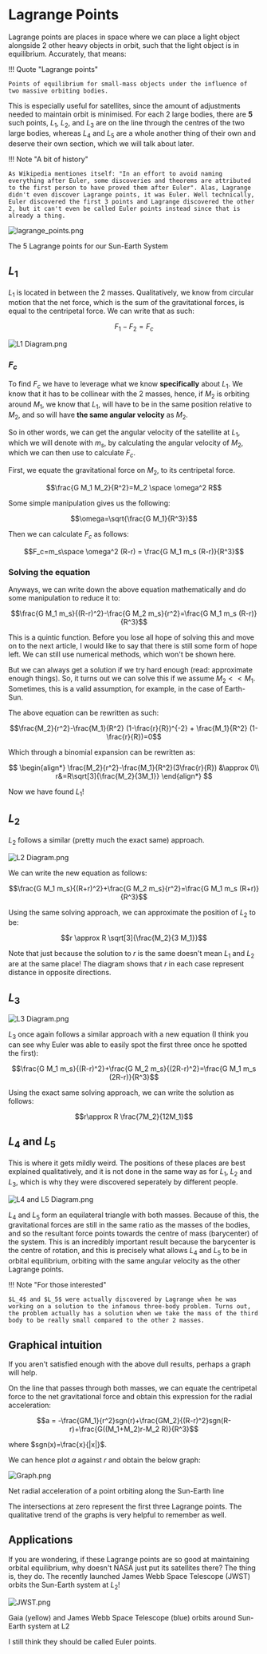 # Lagrange Points

Lagrange points are places in space where we can place a light object alongside 2 other heavy objects in orbit, such that the light object is in equilibrium. Accurately, that means:

!!! Quote "Lagrange points"

    Points of equilibrium for small-mass objects under the influence of two massive orbiting bodies.

This is especially useful for satellites, since the amount of adjustments needed to maintain orbit is minimised. For each 2 large bodies, there are **5** such points, $L_1$, $L_2$, and $L_3$ are on the line through the centres of the two large bodies, whereas $L_4$ and $L_5$ are a whole another thing of their own and deserve their own section, which we will talk about later.

!!! Note "A bit of history"

    As Wikipedia mentiones itself: "In an effort to avoid naming everything after Euler, some discoveries and theorems are attributed to the first person to have proved them after Euler". Alas, Lagrange didn't even discover Lagrange points, it was Euler. Well technically, Euler discovered the first 3 points and Lagrange discovered the other 2, but it can't even be called Euler points instead since that is already a thing.

![lagrange_points.png](../img/lagrange_points.png)

<figcaption>The 5 Lagrange points for our Sun-Earth System</figcaption>

## $L_1$

$L_1$ is located in between the 2 masses. Qualitatively, we know from circular motion that the net force, which is the sum of the gravitational forces, is equal to the centripetal force. We can write that as such:

$$F_1-F_2=F_c$$

![L1 Diagram.png](../img/L1_diagram.png)

### $F_c$

To find $F_c$ we have to leverage what we know **specifically** about $L_1$. We know that it has to be collinear with the 2 masses, hence, if $M_2$ is orbiting around $M_1$, we know that $L_1$, will have to be in the same position relative to $M_2$, and so will have **the same angular velocity** as $M_2$.

So in other words, we can get the angular velocity of the satellite at $L_1$, which we will denote with $m_s$, by calculating the angular velocity of $M_2$, which we can then use to calculate $F_c$.

First, we equate the gravitational force on $M_2$, to its centripetal force.

$$\frac{G M_1 M_2}{R^2}=M_2 \space \omega^2 R$$

Some simple manipulation gives us the following:

$$\omega=\sqrt{\frac{G M_1}{R^3}}$$

Then we can calculate $F_c$ as follows:

$$F_c=m_s\space \omega^2 (R-r) = \frac{G M_1 m_s (R-r)}{R^3}$$

### Solving the equation

Anyways, we can write down the above equation mathematically and do some manipulation to reduce it to:

$$\frac{G M_1 m_s}{(R-r)^2}-\frac{G M_2 m_s}{r^2}=\frac{G M_1 m_s (R-r)}{R^3}$$

This is a quintic function. Before you lose all hope of solving this and move on to the next article, I would like to say that there is still some form of hope left. We can still use numerical methods, which won't be shown here.

But we can always get a solution if we try hard enough (read: approximate enough things). So, it turns out we can solve this if we assume $M_2<<M_1$. Sometimes, this is a valid assumption, for example, in the case of Earth-Sun.

The above equation can be rewritten as such:

$$\frac{M_2}{r^2}-\frac{M_1}{R^2} (1-\frac{r}{R})^{-2} + \frac{M_1}{R^2} (1-\frac{r}{R})=0$$

Which through a binomial expansion can be rewritten as:

$$
\begin{align*}
\frac{M_2}{r^2}-\frac{M_1}{R^2}(3\frac{r}{R}) &\approx 0\\
r&=R\sqrt[3]{\frac{M_2}{3M_1}}
\end{align*}
$$

Now we have found $L_1$!

## $L_2$

$L_2$ follows a similar (pretty much the exact same) approach.

![L2 Diagram.png](../img/L2_diagram.png)

We can write the new equation as follows:

$$\frac{G M_1 m_s}{(R+r)^2}+\frac{G M_2 m_s}{r^2}=\frac{G M_1 m_s (R+r)}{R^3}$$

Using the same solving approach, we can approximate the position of $L_2$ to be:

$$r \approx R \sqrt[3]{\frac{M_2}{3 M_1}}$$

Note that just because the solution to $r$ is the same doesn't mean $L_1$ and $L_2$ are at the same place! The diagram shows that $r$ in each case represent distance in opposite directions.

## $L_3$

![L3 Diagram.png](../img/L3_diagram.png)

$L_3$ once again follows a similar approach with a new equation (I think you can see why Euler was able to easily spot the first three once he spotted the first):

$$\frac{G M_1 m_s}{(R-r)^2}+\frac{G M_2 m_s}{(2R-r)^2}=\frac{G M_1 m_s (2R-r)}{R^3}$$

Using the exact same solving approach, we can write the solution as follows:

$$r\approx R \frac{7M_2}{12M_1}$$

## $L_4$ and $L_5$

This is where it gets mildly weird. The positions of these places are best explained qualitatively, and it is not done in the same way as for $L_1$, $L_2$ and $L_3$, which is why they were discovered seperately by different people.

![L4 and L5 Diagram.png](../img/L45_diagram.png)

$L_4$ and $L_5$ form an equilateral triangle with both masses. Because of this, the gravitational forces are still in the same ratio as the masses of the bodies, and so the resultant force points towards the centre of mass (barycenter) of the system. This is an incredibly important result because the barycenter is the centre of rotation, and this is precisely what allows $L_4$ and $L_5$ to be in orbital equilibrium, orbiting with the same angular velocity as the other Lagrange points.

!!! Note "For those interested"

    $L_4$ and $L_5$ were actually discovered by Lagrange when he was working on a solution to the infamous three-body problem. Turns out, the problem actually has a solution when we take the mass of the third body to be really small compared to the other 2 masses.

## Graphical intuition

If you aren't satisfied enough with the above dull results, perhaps a graph will help.

On the line that passes through both masses, we can equate the centripetal force to the net gravitational force and obtain this expression for the radial acceleration:

$$a = -\frac{GM_1}{r^2}sgn(r)+\frac{GM_2}{(R-r)^2}sgn(R-r)+\frac{G((M_1+M_2)r-M_2 R)}{R^3}$$

where $sgn(x)=\frac{x}{|x|}$.

We can hence plot $a$ against $r$ and obtain the below graph:

![Graph.png](../img/L_graph.png)

<figcaption>Net radial acceleration of a point orbiting along the Sun-Earth line</figcaption>

The intersections at zero represent the first three Lagrange points. The qualitative trend of the graphs is very helpful to remember as well.

## Applications

If you are wondering, if these Lagrange points are so good at maintaining orbital equilibrium, why doesn't NASA just put its satellites there? The thing is, they do. The recently launched James Webb Space Telescope (JWST) orbits the Sun-Earth system at $L_2$!

![JWST.png](../img/L2_JWST.png)

<figcaption>Gaia (yellow) and James Webb Space Telescope (blue) orbits around Sun-Earth system at L2</figcaption>

I still think they should be called Euler points.
